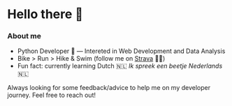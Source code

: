 # Hello there 👋

### About me
- Python Developer 🐍 — Intereted in Web Development and Data Analysis
- Bike > Run > Hike & Swim (follow me on [Strava](https://www.strava.com/athletes/9331638) 🚴‍♂️)
- Fun fact: currently learning Dutch 🇳🇱 _Ik spreek een beetje Nederlands_ 🇳🇱 

Always looking for some feedback/advice to help me on my developer journey. Feel free to reach out!